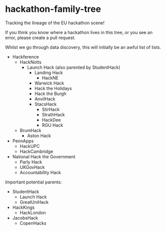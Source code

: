 # hackathon-family-tree
Tracking the lineage of the EU hackathon scene! 

If you think you know where a hackathon lives in this tree, or you see an error, please create a pull request. 

Whilst we go through data discovery, this will initially be an awful list of lists. 

- Hackference
  - HackNotts
    - Launch Hack (also parented by StudentHack)
      - Landing Hack
        - HackNE
      - Warwick Hack
      - Hack the Holidays
      - Hack the Burgh
      - AnvilHack
      - StacsHack
        - StirHack
        - StrathHack
        - HackDee
        - RGU Hack
  - BrumHack
    - Aston Hack 
- PennApps
  - HackUPC
  - HackCambridge
- National Hack the Government
  - Parly Hack
  - UKGovHack
  - Accountability Hack
 
Important potential parents: 

- StudentHack
  - Launch Hack
  - GreatUniHack
- HackKings
  - HackLondon
- JacobsHack
  - CopenHacks

